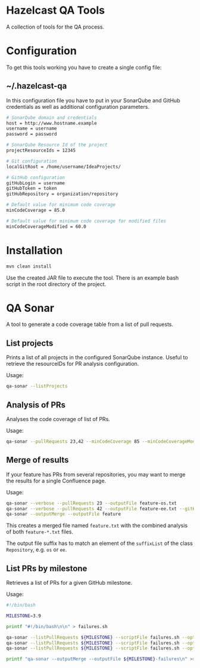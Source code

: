 Hazelcast QA Tools
==================

A collection of tools for the QA process.

# Configuration

To get this tools working you have to create a single config file:

## ~/.hazelcast-qa

In this configuration file you have to put in your SonarQube and GitHub credentials as well as additional configuration parameters.

```bash
# SonarQube domain and credentials
host = http://www.hostname.example
username = username
password = password

# SonarQube Resource Id of the project
projectResourceIds = 12345

# Git configuration
localGitRoot = /home/username/IdeaProjects/

# GitHub configuration
gitHubLogin = username
gitHubToken = token
gitHubRepository = organization/repository

# Default value for minimum code coverage
minCodeCoverage = 85.0

# Default value for minimum code coverage for modified files
minCodeCoverageModified = 60.0
```

# Installation

```bash
mvn clean install
```

Use the created JAR file to execute the tool.
There is an example bash script in the root directory of the project.

# QA Sonar

A tool to generate a code coverage table from a list of pull requests.

## List projects

Prints a list of all projects in the configured SonarQube instance.
Useful to retrieve the resourceIDs for PR analysis configuration.

Usage:
```bash
qa-sonar --listProjects
```

## Analysis of PRs

Analyses the code coverage of list of PRs.

Usage:
```bash
qa-sonar --pullRequests 23,42 --minCodeCoverage 85 --minCodeCoverageModified 60 --outputFile code-coverage.txt
```

## Merge of results

If your feature has PRs from several repositories, you may want to merge the results for a single Confluence page.

Usage:
```bash
qa-sonar --verbose --pullRequests 23 --outputFile feature-os.txt
qa-sonar --verbose --pullRequests 42 --outputFile feature-ee.txt --gitHubRepository hazelcast/hazelcast-enterprise
qa-sonar --outputMerge --outputFile feature
```
This creates a merged file named `feature.txt` with the combined analysis of both `feature-*.txt` files.

The output file suffix has to match an element of the `suffixList` of the class `Repository`, e.g. `os` or `ee`.

## List PRs by milestone

Retrieves a list of PRs for a given GitHub milestone.

Usage:
```bash
#!/bin/bash

MILESTONE=3.9

printf "#!/bin/bash\n\n" > failures.sh

qa-sonar --listPullRequests ${MILESTONE} --scriptFile failures.sh --optionalParameters "--verbose --printFailsOnly --minThresholdModified 10" --outputFile ${MILESTONE}-failures-os.txt
qa-sonar --listPullRequests ${MILESTONE} --scriptFile failures.sh --optionalParameters "--verbose --printFailsOnly --minThresholdModified 10" --outputFile ${MILESTONE}-failures-ee.txt --gitHubRepository hazelcast/hazelcast-enterprise
qa-sonar --listPullRequests ${MILESTONE} --scriptFile failures.sh --optionalParameters "--verbose --printFailsOnly --minThresholdModified 10" --outputFile ${MILESTONE}-failures-mc.txt --gitHubRepository hazelcast/management-center

printf "qa-sonar --outputMerge --outputFile ${MILESTONE}-failures\n" >> failures.sh
```
